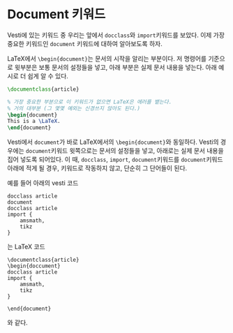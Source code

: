 # Document 키워드
Vesti에 있는 키워드 중 우리는 앞에서 `docclass`와 `import`키워드를 보았다.
이제 가장 중요한 키워드인 `document` 키워드에 대하여 알아보도록 하자.

LaTeX에서 `\begin{document}`는 문서의 시작을 알리는 부분이다. 저 명령어를 기준으로 윗부분은 보통 문서의 설정들을 넣고, 아래 부분은 실제 문서 내용을 넣는다. 아래 예시로 더 쉽게 알 수 있다.
```latex
\documentclass{article}

% 가장 중요한 부분으로 이 키워드가 없으면 LaTeX은 에러를 뱉는다.
% 거의 대부분 (그 몇몇 예외는 신경쓰지 않아도 된다.)
\begin{document}
This is a \LaTeX.
\end{document}
```
Vesti에서 `document`가 바로 LaTeX에서의 `\begin{document}`와 동일하다. Vesti의 경우에는 `document`키워드 윗쪽으로는 문서의 설정들을 넣고, 아래로는 실제 문서 내용을 집어 넣도록 되어있다. 이 때, `docclass`, `import`, `document`키워드를 `document`키워드 아래에 적게 될 경우, 키워드로 작동하지 않고, 단순히 그 단어들이 된다.

예를 들어 아래의 vesti 코드
```
docclass article
document
docclass article
import {
    amsmath,
    tikz
}
```
는 LaTeX 코드
```
\documentclass{article}
\begin{doccument}
docclass article
import {
    amsmath,
    tikz
}

\end{document}
```
와 같다.